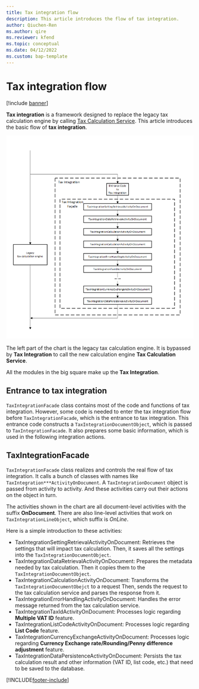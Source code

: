 ```yaml
---
title: Tax integration flow
description: This article introduces the flow of tax integration.
author: Qiuchen-Ren
ms.author: qire
ms.reviewer: kfend
ms.topic: conceptual
ms.date: 04/12/2022
ms.custom: bap-template
---
```


# Tax integration flow

[!include [banner](../includes/banner.md)]

**Tax integration** is a framework designed to replace the legacy tax calculation engine by calling [Tax Calculation Service](./global-tax-calcuation-service-overview).
This article introduces the basic flow of **tax integration**.

![IntegrationFlow.png](./media/tax-integration-flow.png)

The left part of the chart is the legacy tax calculation engine. It is bypassed by **Tax Integration** to call the new calculation engine **Tax Calculation Service**.

All the modules in the big square make up the **Tax Integration**.

## Entrance to tax integration

`TaxIntegrationFacade` class contains most of the code and functions of tax integration. However, some code is needed to enter the tax integration flow before `TaxIntegrationFacade`, which is the entrance to tax integration.
This entrance code constructs a `TaxIntegrationDocumentObject`, which is passed to `TaxIntegrationFacade`. It also prepares some basic information, which is used in the following integration actions.

## TaxIntegrationFacade

`TaxIntegrationFacade` class realizes and controls the real flow of tax integration. It calls a bunch of classes with names like `TaxIntegration***ActivityOnDocument`. A `TaxIntegrationDocument` object is passed from activity to activity. And these activities carry out their actions on the object in turn.

The activities shown in the chart are all document-level activities with the suffix **OnDocument**. There are also line-level activities that work on `TaxIntegrationLineObject`, which suffix is *OnLine*.

Here is a simple introduction to these activities:

- TaxIntegrationSettingRetrievalActivityOnDocument: Retrieves the settings that will impact tax calculation. Then, it saves all the settings into the `TaxIntegrationDocumentObject`.
- TaxIntegrationDataRetrievalActivityOnDocument: Prepares the metadata needed by tax calculation. Then it copies them to the `TaxIntegrationDocumentObject`.
- TaxIntegrationCalculationActivityOnDocument: Transforms the `TaxIntegrationDocumentObejct` to a request Then, sends the request to the tax calculation service and parses the response from it.
- TaxIntegrationErrorHandlingActivityOnDocument: Handles the error message returned from the tax calculation service.
- TaxIntegrationTaxIdActivityOnDocument: Processes logic regarding **Multiple VAT ID** feature.
- TaxIntegrationListCodeActivityOnDocument: Processes logic regarding **List Code** feature.
- TaxIntegrationCurrencyExchangeActivityOnDocument: Processes logic regarding **Currency Exchange rate/Rounding/Penny difference adjustment** feature.
- TaxIntegrationDataPersistenceActivityOnDocument: Persists the tax calculation result and other information (VAT ID, list code, etc.) that need to be saved to the database.

[!INCLUDE[footer-include](../../includes/footer-banner.md)]
